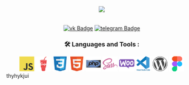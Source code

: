 <div  id="header" align="center" >
 <img  src="https://media.giphy.com/media/KEZRMZ6NdioQvBbyRu/giphy.gif" width="500" />
 <div id="badges">
  <br>
  
  <a href='#'><img src="https://img.shields.io/badge/vkontakte-blue?logo=VK&logoColor=white" alt="vk Badge"/></a>
  <a href='#'><img src="https://img.shields.io/badge/telegram-blue?logo=telegram&logoColor=white" alt="telegram Badge"/></a>
  
  ### :hammer_and_wrench: Languages and Tools :
  <div>
  <img src="https://github.com/devicons/devicon/blob/master/icons/javascript/javascript-original.svg" title="JavaScript" alt="JavaScript" width="40" height="40"/>
   <img src="https://github.com/devicons/devicon/blob/master/icons/gulp/gulp-plain.svg" title="Gulp" alt="Gulp" width="40" height="40"/>
   <img src="https://github.com/devicons/devicon/blob/master/icons/css3/css3-original.svg" title="Css3" alt="Css3" width="40" height="40"/>
   <img src="https://github.com/devicons/devicon/blob/master/icons/html5/html5-original.svg" title="Html5" alt="Html5" width="40" height="40"/>
   <img src="https://github.com/devicons/devicon/blob/master/icons/php/php-original.svg" title="PHP" alt="PHP" width="40" height="40"/>
   <img src="https://github.com/devicons/devicon/blob/master/icons/sass/sass-original.svg" title="sass" alt="sass" width="40" height="40"/>
   <img src="https://github.com/devicons/devicon/blob/master/icons/woocommerce/woocommerce-original.svg" title="woocommerce" alt="woocommerce" width="40" height="40"/>
   <img src="https://github.com/devicons/devicon/blob/master/icons/vscode/vscode-original-wordmark.svg" title="vscode" alt="vscode" width="40" height="40"/>
   <img src="https://github.com/devicons/devicon/blob/master/icons/wordpress/wordpress-plain.svg" title="wordpress" alt="wordpress" width="40" height="40"/>
   <img src="https://github.com/devicons/devicon/blob/master/icons/figma/figma-original.svg" title="figma" alt="figma" width="40" height="40"/>
  </div>
</div>
</div>thyhykjui


